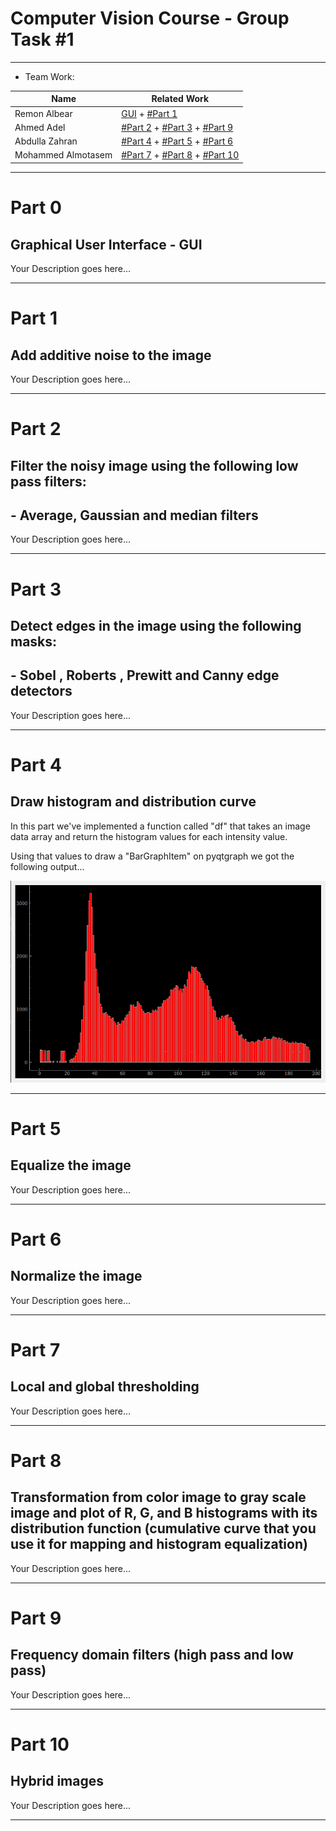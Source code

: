 # Computer Vision Course - Group Task #1

---

- Team Work:

| Name | Related Work |
| ----------- | ----------- |
| Remon Albear | [GUI](#part-0) + [#Part 1](#part-1) |
| Ahmed Adel | [#Part 2](#part-2) + [#Part 3](#part-3) + [#Part 9](#part-9) |
| Abdulla Zahran | [#Part 4](#part-4) + [#Part 5](#part-5) + [#Part 6](#part-6) |
| Mohammed Almotasem | [#Part 7](#part-7) + [#Part 8](#part-8) + [#Part 10](#part-10) |

---

# Part 0

## Graphical User Interface - GUI

Your Description goes here...

---

# Part 1

## Add additive noise to the image

Your Description goes here...

---


# Part 2

## Filter the noisy image using the following low pass filters:
## - Average, Gaussian and median filters

Your Description goes here...

---

# Part 3

## Detect edges in the image using the following masks:
## - Sobel , Roberts , Prewitt and Canny edge detectors

Your Description goes here...

---

# Part 4

## Draw histogram and distribution curve

In this part we've implemented a function called "df" that takes an image data array and return the histogram values for each intensity value.

Using that values to draw a "BarGraphItem" on pyqtgraph we got the following output...

![Histogram of Image](Screenshots/histogram_img.png)

---

# Part 5

## Equalize the image

Your Description goes here...

---

# Part 6

## Normalize the image

Your Description goes here...

---

# Part 7

## Local and global thresholding

Your Description goes here...

---

# Part 8

## Transformation from color image to gray scale image and plot of R, G, and B histograms with its distribution function (cumulative curve that you use it for mapping and histogram equalization)

Your Description goes here...

---

# Part 9

## Frequency domain filters (high pass and low pass)

Your Description goes here...

---

# Part 10

## Hybrid images

Your Description goes here...

---